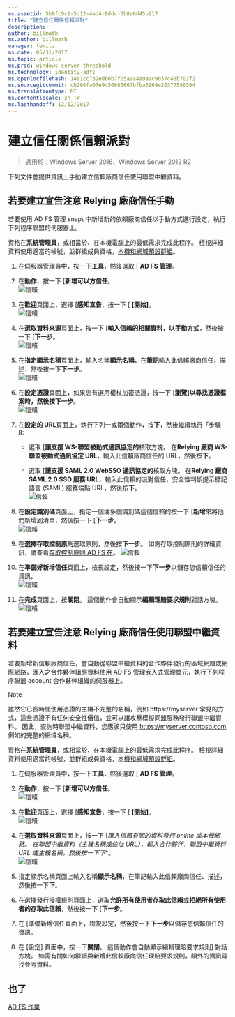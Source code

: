 ```yaml
---
ms.assetid: 5b9fc9c1-5d12-4ad4-8ddc-3b8a6d45b217
title: "建立信任關係信賴派對"
description: 
author: billmath
ms.author: billmath
manager: femila
ms.date: 05/31/2017
ms.topic: article
ms.prod: windows-server-threshold
ms.technology: identity-adfs
ms.openlocfilehash: 14e1cc732ed60b7f05a9a4a9aac9037c48b702f2
ms.sourcegitcommit: db290fa07e9d50686667bfba3969e20377548504
ms.translationtype: MT
ms.contentlocale: zh-TW
ms.lasthandoff: 12/12/2017
---
```

# <a name="create-a-relying-party-trust"></a>建立信任關係信賴派對

>適用於：Windows Server 2016、Windows Server 2012 R2

下列文件會提供資訊上手動建立信賴廠商信任使用聯盟中繼資料。
  
## <a name="to-create-a-claims-aware-relying-party-trust-manually"></a>若要建立宣告注意 Relying 廠商信任手動 

若要使用 AD FS 管理 snap\ 中新增新的依賴廠商信任以手動方式進行設定，執行下列程序聯盟的伺服器上。  

資格在**系統管理員**，或相當於、在本機電腦上的最低需求完成此程序。  檢視詳細資料使用適當的帳號，並群組成員資格，[本機和網域預設群組](https://go.microsoft.com/fwlink/?LinkId=83477)。
  
1. 在伺服器管理員中，按一下**工具**，然後選取 [ **AD FS 管理**。  
  
2.  在**動作**，按一下 [**新增可以方信任**。  
![信賴](media/Create-a-Relying-Party-Trust/addtrust1.PNG)   

3.  在**歡迎**頁面上，選擇 [**感知宣告**，按一下 [ **[開始]**。  
![信賴](media/Create-a-Relying-Party-Trust/addtrust2.PNG) 
  
4.  在**選取資料來源**頁面上，按一下 [**輸入信賴的相關資料，以手動方式**，然後按一下 [**下一步**。  
![信賴](media/Create-a-Relying-Party-Trust/addtrust3.PNG) 
  
5.  在**指定顯示名稱**頁面上，輸入名稱**顯示名稱**，在**筆記**輸入此信賴廠商信任、描述，然後按一下**下一步**。  
![信賴](media/Create-a-Relying-Party-Trust/addtrust4.PNG) 

6. 在**設定憑證**頁面上，如果您有選用權杖加密憑證，按一下 [**瀏覽]**以尋找憑證檔案時，然後按**下一步**。  
![信賴](media/Create-a-Relying-Party-Trust/addtrust5.PNG) 

7.  在**設定的 URL**頁面上，執行下列一或兩個動作，按**下**，然後繼續執行「步驟 8:  
  
    -   選取 [**讓支援 WS\-聯盟被動式通訊協定的**核取方塊。 在**Relying 廠商 WS\-聯盟被動式通訊協定 URL**，輸入此信賴廠商信任的 URL，然後按**下**。  
  
    -   選取 [**讓支援 SAML 2.0 WebSSO 通訊協定的**核取方塊。 在**Relying 廠商 SAML 2.0 SSO 服務 URL**，輸入此信賴的派對信任，安全性判斷提示標記語言 \(SAML\) 服務端點 URL，然後按**下**。  
![信賴](media/Create-a-Relying-Party-Trust/addtrust6.PNG)   

8. 在**設定識別碼**頁面上，指定一個或多個識別碼這個信賴的按一下 [**新增**來將他們新增到清單，然後按一下 [**下一步**。  
![信賴](media/Create-a-Relying-Party-Trust/addtrust8.PNG)
  
9.  在**選擇存取控制原則**選取原則，然後按**下一步**。  如需存取控制原則的詳細資訊，請查看[存取控制原則 AD FS 在](Access-Control-Policies-in-AD-FS.md)。 
![信賴](media/Create-a-Relying-Party-Trust/addtrust9.PNG)

10. 在**準備好新增信任**頁面上，檢視設定，然後按一下**下一步**以儲存您信賴信任的資訊。  
   ![信賴](media/Create-a-Relying-Party-Trust/addtrust10.PNG) 
11. 在**完成**頁面上，按**關閉**。 這個動作會自動顯示**編輯理賠要求規則**對話方塊。  
![信賴](media/Create-a-Relying-Party-Trust/addtrust11.PNG) 

## <a name="to-create-a-claims-aware-relying-party-trust-using-federation-metadata"></a>若要建立宣告注意 Relying 廠商信任使用聯盟中繼資料

若要新增新信賴廠商信任，會自動從聯盟中繼資料的合作夥伴發行的區域網路或網際網路，匯入之合作夥伴組態資料使用 AD FS 管理嵌入式管理單元，執行下列程序聯盟 account 合作夥伴組織的伺服器上。

>[!NOTE]
>雖然它已長時間使用憑證的主機不完整的名稱，例如 https://myserver 常見的方式，這些憑證不有任何安全性價值，並可以讓攻擊模擬同盟服務發行聯盟中繼資料。 因此，查詢時聯盟中繼資料，您應該只使用 https://myserver.contoso.com 例如的完整的網域名稱。

資格在**系統管理員**，或相當於、在本機電腦上的最低需求完成此程序。  檢視詳細資料使用適當的帳號，並群組成員資格，[本機和網域預設群組](https://go.microsoft.com/fwlink/?LinkId=83477)。


1. 在伺服器管理員中，按一下**工具**，然後選取 [ **AD FS 管理**。  
  
2.  在**動作**，按一下 [**新增可以方信任**。  
![信賴](media/Create-a-Relying-Party-Trust/addtrust1.PNG)   

3.  在**歡迎**頁面上，選擇 [**感知宣告**，按一下 [ **[開始]**。  
![信賴](media/Create-a-Relying-Party-Trust/addtrust2.PNG) 
  
4.  在**選取資料來源**頁面上，按一下 [**匯入信賴有關的資料發行 online 或本機網路*。 在**聯盟中繼資料（主機名稱或位址 URL）**，輸入合作夥伴，聯盟中繼資料 URL 或主機名稱，然後按一下**下**。  
![信賴](media/Create-a-Relying-Party-Trust/addtrust12.PNG) 

5.  指定顯示名稱頁面上輸入名稱**顯示名稱**，在筆記輸入此信賴廠商信任、描述，然後按一下**下**。

6.  在選擇發行授權規則頁面上，選取**允許所有使用者存取此信賴**或**拒絕所有使用者的存取此信賴**，然後按一下 [**下一步**。

7.  在 [準備新增信任頁面上，檢視設定，然後按一下**下一步**以儲存您信賴信任的資訊。

8.  在 [設定] 頁面中，按一下**關閉**。 這個動作會自動顯示編輯理賠要求規則] 對話方塊。 如需有關如何繼續與新增此信賴廠商信任理賠要求規則，額外的資訊尋找參考資料。




## <a name="see-also"></a>也了  
[AD FS 作業](../../ad-fs/AD-FS-2016-Operations.md) 
